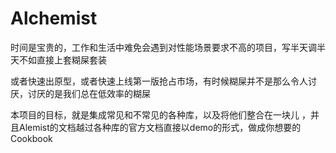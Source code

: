 # Alchemist

时间是宝贵的，工作和生活中难免会遇到对性能场景要求不高的项目，写半天调半天不如直接上套糊屎套装

或者快速出原型，或者快速上线第一版抢占市场，有时候糊屎并不是那么令人讨厌，讨厌的是我们总在低效率的糊屎

本项目的目标，就是集成常见和不常见的各种库，以及将他们整合在一块儿 ，并且Alemist的文档越过各种库的官方文档直接以demo的形式，做成你想要的Cookbook


